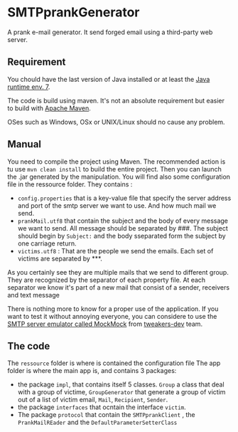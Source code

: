 # SMTPprankGenerator
A prank e-mail generator.
It send forged email using a third-party web server.
## Requirement
You chould have the last version of Java installed or at least the [Java runtime env. 7](https://www.java.com/fr/download/faq/release_dates.xml).

The code is build using maven. It's not an absolute requirement but easier to build with [Apache Maven](https://maven.apache.org/).

OSes such as Windows, OSx or UNIX/Linux should no cause any problem.
## Manual
You need to compile the project using Maven. The recommended action is tu use `mvn clean install` to build the entire project.
Then you can launch the .jar generated by the manipulation.
You will find also some configuration file in the ressource folder.
They contains :
- `config.properties` that is a key-value file that specify the server address and port of the smtp server we want to use. And how much mail we send.
- `prankMail.utf8` that contain the subject and the body of every message we want to send. All message should be separated by \###. The subject should begin by `Subject:` and the body sseparated form the subject by one carriage return.
- `victims.utf8` : That are the people we send the emails. Each set of victims are separated by ***.

As you certainly see they are multiple mails that we send to different group. They are recognized by the separator of each property file. At each separator we know it's part of a new mail that consist of a sender, receivers and text message

There is nothing more to know for a proper use of the application.
If you want to test it without annoying everyone, you can considere to use the [SMTP server emulator called MockMock](https://github.com/tweakers-dev/MockMock) from [tweakers-dev](https://github.com/tweakers-dev) team.
## The code
The `ressource` folder is where is contained the configuration file
The app folder is where the main app is, and contains 3 packages:
- the package `impl`, that contains itself 5 classes. `Group` a class that deal with a group of victime, `GroupGenerator` that generate a group of victim out of a list of victim email, `Mail`, `Recipient`, `Sender`.
- the package `interfaces` that ocntain the interface `victim`.
- The package `protocol` that contain the `SMTPprankClient` , the `PrankMailREader` and the `DefaultParameterSetterClass`
